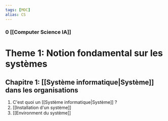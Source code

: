 ```yaml
---
tags: [MOC] 
alias: CS
---
```

### 0 [[Computer Science IA]]

# Theme 1: Notion fondamental sur les systèmes
## Chapitre 1: [[Système informatique|Système]] dans les organisations
1. C'est quoi un [[Système informatique|Système]] ?
2. [[Installation d'un système]]
3. [[Environment du système]]